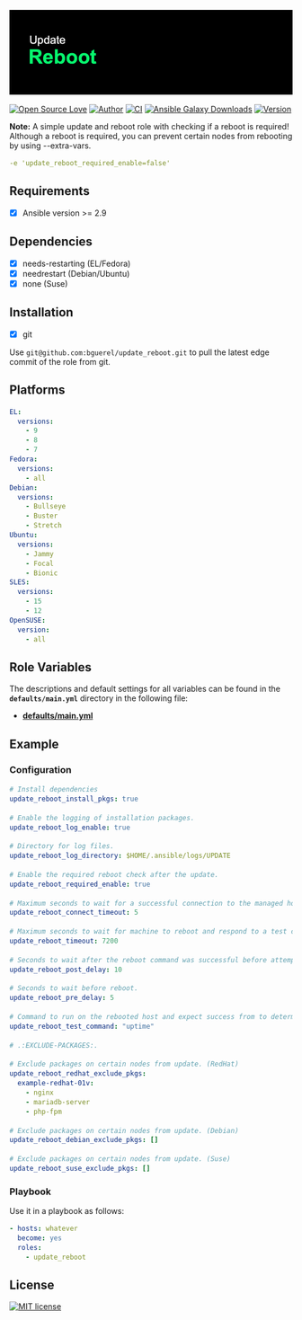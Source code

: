 ![Header](https://raw.githubusercontent.com/bguerel/update_reboot/main/update_reboot.png "Header")

[![Open Source Love](https://badges.frapsoft.com/os/v3/open-source.png?v=103)](https://opensource.org/licenses/OSL-3.0)
[![Author](https://img.shields.io/badge/Powered%20by-Benhur%20Gürel-blue)](https://github.com/bguerel/bguerel)
[![CI](https://github.com/bguerel/update_reboot/workflows/CI/badge.svg?branch=main&event=push)](https://github.com/bguerel/update_reboot/actions?query=workflow%3ACI)
[![Ansible Galaxy Downloads](https://img.shields.io/ansible/role/d/53007?color=blue&label=Galaxy%20Downloads&logo=Ansible)](https://galaxy.ansible.com/bguerel/update_reboot)
[![Version](https://img.shields.io/github/v/release/bguerel/update_reboot?label=update_reboot&logo=Ansible)](https://github.com/bguerel/update_reboot/releases)

**Note:** A simple update and reboot role with checking if a reboot is required!
Although a reboot is required, you can prevent certain nodes from rebooting by using --extra-vars.

```yaml
-e 'update_reboot_required_enable=false'
```

Requirements
------------

- [x] Ansible version >= 2.9

Dependencies
------------

- [x] needs-restarting (EL/Fedora)
- [x] needrestart (Debian/Ubuntu)
- [x] none (Suse)

Installation
------------

- [x] git

Use `git@github.com:bguerel/update_reboot.git` to pull the latest edge commit of the role from git.

Platforms
---------

```yaml
EL:
  versions:
    - 9
    - 8
    - 7
Fedora:
  versions:
    - all
Debian:
  versions:
    - Bullseye
    - Buster
    - Stretch
Ubuntu:
  versions:
    - Jammy
    - Focal
    - Bionic
SLES:
  versions:
    - 15
    - 12
OpenSUSE:
  version:
    - all
```

Role Variables
--------------

The descriptions and default settings for all variables can be found in the **`defaults/main.yml`** directory in the following file:

- **[defaults/main.yml](./defaults/main.yml)**

## Example

### Configuration

```yaml
# Install dependencies
update_reboot_install_pkgs: true

# Enable the logging of installation packages.
update_reboot_log_enable: true

# Directory for log files.
update_reboot_log_directory: $HOME/.ansible/logs/UPDATE

# Enable the required reboot check after the update.
update_reboot_required_enable: true

# Maximum seconds to wait for a successful connection to the managed hosts before trying again.
update_reboot_connect_timeout: 5

# Maximum seconds to wait for machine to reboot and respond to a test command.
update_reboot_timeout: 7200

# Seconds to wait after the reboot command was successful before attempting to validate the system rebooted successfully.
update_reboot_post_delay: 10

# Seconds to wait before reboot.
update_reboot_pre_delay: 5

# Command to run on the rebooted host and expect success from to determine the machine is ready for further tasks.
update_reboot_test_command: "uptime"

# .:EXCLUDE-PACKAGES:.

# Exclude packages on certain nodes from update. (RedHat)
update_reboot_redhat_exclude_pkgs:
  example-redhat-01v:
    - nginx
    - mariadb-server
    - php-fpm

# Exclude packages on certain nodes from update. (Debian)
update_reboot_debian_exclude_pkgs: []

# Exclude packages on certain nodes from update. (Suse)
update_reboot_suse_exclude_pkgs: []
```

### Playbook

Use it in a playbook as follows:

```yaml
- hosts: whatever
  become: yes
  roles:
    - update_reboot
```

License
-------

[![MIT license](https://img.shields.io/badge/License-MIT-blue.svg)](https://opensource.org/licenses/MIT)
